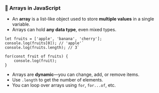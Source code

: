 ### 📘 Arrays in JavaScript

- An **array** is a list-like object used to store **multiple values** in a single variable.
- Arrays can hold **any data type**, even mixed types.
    
```run-js
let fruits = ['apple', 'banana', 'cherry']; 
console.log(fruits[0]); // 'apple'`
console.log(fruits.length); // 3`

for(const fruit of fruits) {
	console.log(fruit);
}
```

- Arrays are **dynamic**—you can change, add, or remove items.
- Use `.length` to get the number of elements.
- You can loop over arrays using `for`, `for...of`, etc.



